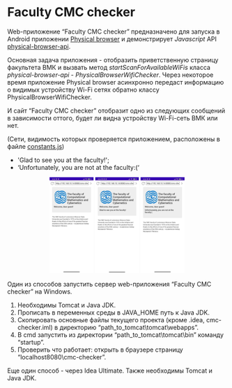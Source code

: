 # Faculty CMC checker


Web-приложение “Faculty CMC checker” предназначено для запуска в Android приложении [Physical browser](https://github.com/Anna-Sl/physical-browser-advanced)
и демонстрирует _Javascript_ API [physical-browser-api](https://github.com/Anna-Sl/physical-browser-api).

Основная задача приложения - отобразить приветственную страницу факультета ВМК
и вызвать метод _startScanForAvailableWiFis_ класса _physical-browser-api_ - _PhysicalBrowserWifiChecker_. 
Через некоторое время приложение Physical browser асинхронно передаст информацию о видимых устройству Wi-Fi сетях обратно 
классу PhysicalBrowserWifiChecker.  

И сайт “Faculty CMC checker” отобразит одно из следующих сообщений в зависимости оттого, 
будет ли видна устройству Wi-Fi-сеть ВМК или нет.

(Сети, видимость которых проверяется приложением, расположены в файле [constants.js](./constants.js))

* 'Glad to see you at the faculty!';
* ‘Unfortunately, you are not at the faculty:(‘

<p align="center">
  <img src="./res/screen_cmc_checker1.jpg" width="20%">
  <img src="./res/screen_cmc_checker2.jpg" width="20%">
  <img src="./res/screen_cmc_checker3.jpg" width="20%">
</p>

Один из способов запустить сервер web-приложения “Faculty CMC checker” на Windows.

1) Необходимы Tomcat и Java JDK.
2) Прописать в переменных среды в JAVA_HOME путь к Java JDK.
3) Скопировать основные файлы текущего проекта (кроме .idea, cmc-checker.iml) в директорию “path_to_tomcat\tomcat\webapps”.
4) В cmd запустить из директории “path_to_tomcat\tomcat\bin” команду “startup”.
5) Проверить что работает: открыть в браузере страницу “localhost8080\cmc-checker”.

Еще один способ - через Idea Ultimate. Также необходимы Tomcat и Java JDK.
